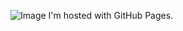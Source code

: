 ![Image](http://i0.kym-cdn.com/photos/images/newsfeed/000/185/885/SANDCASTLES.png?1318627593)
I'm hosted with GitHub Pages.
